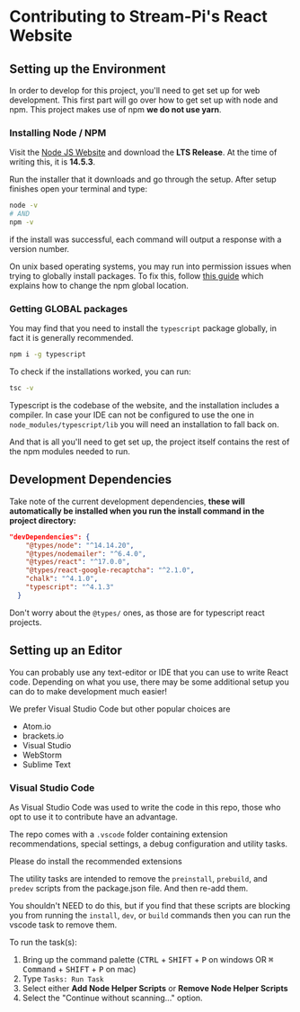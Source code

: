 # Contributing to Stream-Pi's React Website

## Setting up the Environment

In order to develop for this project, you'll need to get set up for web development. This first part will go over how to get set up with node and npm. This project makes use of npm **we do not use yarn**.

### Installing Node / NPM

Visit the [Node JS Website](https://nodejs.org/) and download the **LTS Release**. At the time of writing this, it is **14.5.3**.

Run the installer that it downloads and go through the setup. After setup finishes open your terminal and type:

```bash
node -v
# AND
npm -v
```

if the install was successful, each command will output a response with a version number.

On unix based operating systems, you may run into permission issues when trying to globally install packages. To fix this, follow [this guide](https://docs.npmjs.com/resolving-eacces-permissions-errors-when-installing-packages-globally) which explains how to change the npm global location.

### Getting **GLOBAL** packages

You may find that you need to install the `typescript` package globally, in fact it is generally recommended.

```bash
npm i -g typescript
```

To check if the installations worked, you can run:

```bash
tsc -v
```

Typescript is the codebase of the website, and the installation includes a compiler. In case your IDE can not be configured to use the one in `node_modules/typescript/lib` you will need an installation to fall back on.

And that is all you'll need to get set up, the project itself contains the rest of the npm modules needed to run.

## Development Dependencies

Take note of the current development dependencies, **these will automatically be installed when you run the install command in the project directory:**

```json
"devDependencies": {
    "@types/node": "^14.14.20",
    "@types/nodemailer": "^6.4.0",
    "@types/react": "^17.0.0",
    "@types/react-google-recaptcha": "^2.1.0",
    "chalk": "^4.1.0",
    "typescript": "^4.1.3"
  }
```

Don't worry about the `@types/` ones, as those are for typescript react projects.

## Setting up an Editor

You can probably use any text-editor or IDE that you can use to write React code. Depending on what you use, there may be some additional setup you can do to make development much easier!

We prefer Visual Studio Code but other popular choices are

- Atom<span />.io
- brackets<span />.io
- Visual Studio
- WebStorm
- Sublime Text

### Visual Studio Code

As Visual Studio Code was used to write the code in this repo, those who opt to use it to contribute have an advantage.

The repo comes with a `.vscode` folder containing extension recommendations, special settings, a debug configuration and utility tasks.

Please do install the recommended extensions

The utility tasks are intended to remove the `preinstall`, `prebuild`, and `predev` scripts from the package.json file. And then re-add them.

You shouldn't NEED to do this, but if you find that these scripts are blocking you from running the `install`, `dev`, or `build` commands then you can run the vscode task to remove them.

To run the task(s):

1. Bring up the command palette (<kbd>CTRL</kbd> + <kbd>SHIFT</kbd> + <kbd>P</kbd> on windows OR <kbd>⌘ Command</kbd> + <kbd>SHIFT</kbd> + <kbd>P</kbd> on mac)
2. Type `Tasks: Run Task`
3. Select either **Add Node Helper Scripts** or **Remove Node Helper Scripts**
4. Select the "Continue without scanning..." option.
